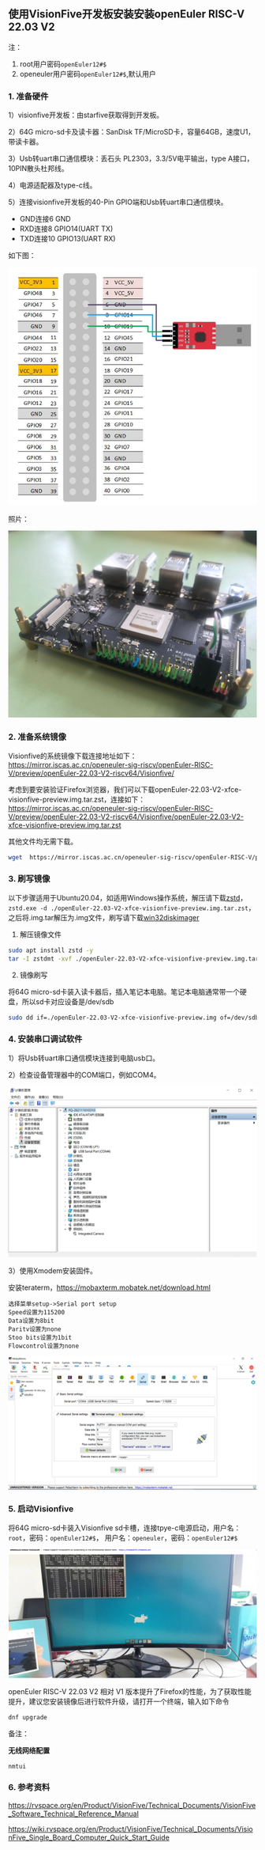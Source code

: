 ## 使用VisionFive开发板安装安装openEuler RISC-V 22.03 V2

注：

1. root用户密码`openEuler12#$`
2. openeuler用户密码`openEuler12#$`,默认用户

### 1. 准备硬件

1）visionfive开发板：由starfive获取得到开发板。

2）64G micro-sd卡及读卡器：SanDisk TF/MicroSD卡，容量64GB，速度U1，带读卡器。

3）Usb转uart串口通信模块：丢石头 PL2303，3.3/5V电平输出，type A接口，10PIN散头杜邦线。

4）电源适配器及type-c线。

5）连接visionfive开发板的40-Pin GPIO端和Usb转uart串口通信模块。

- GND连接6 GND
- RXD连接8 GPIO14(UART TX)
- TXD连接10 GPIO13(UART RX)

如下图：

![figure_1](./images/figure_1.png)

照片：

![figure_3](./images/figure_3.png)

### 2. 准备系统镜像

Visionfive的系统镜像下载连接地址如下： https://mirror.iscas.ac.cn/openeuler-sig-riscv/openEuler-RISC-V/preview/openEuler-22.03-V2-riscv64/Visionfive/

考虑到要安装验证Firefox浏览器，我们可以下载openEuler-22.03-V2-xfce-visionfive-preview.img.tar.zst，连接如下： https://mirror.iscas.ac.cn/openeuler-sig-riscv/openEuler-RISC-V/preview/openEuler-22.03-V2-riscv64/Visionfive/openEuler-22.03-V2-xfce-visionfive-preview.img.tar.zst

其他文件均无需下载。

```bash
wget  https://mirror.iscas.ac.cn/openeuler-sig-riscv/openEuler-RISC-V/preview/openEuler-22.03-V2-riscv64/Visionfive/openEuler-22.03-V2-xfce-visionfive-preview.img.tar.zst
```

### 3. 刷写镜像

以下步骤适用于Ubuntu20.04，如适用Windows操作系统，解压请下载[zstd](./zstd-v1.4.4-win32.zip)，`zstd.exe -d ./openEuler-22.03-V2-xfce-visionfive-preview.img.tar.zst`，之后将.img.tar解压为.img文件，刷写请下载[win32diskimager](./win32diskimager-1.0.0-install.exe)

1. 解压镜像文件

```bash
sudo apt install zstd -y
tar -I zstdmt -xvf ./openEuler-22.03-V2-xfce-visionfive-preview.img.tar.zst
```

2. 镜像刷写

将64G micro-sd卡装入读卡器后，插入笔记本电脑。笔记本电脑通常带一个硬盘，所以sd卡对应设备是/dev/sdb

```bash
sudo dd if=./openEuler-22.03-V2-xfce-visionfive-preview.img of=/dev/sdb bs=1M iflag=fullblock oflag=direct conv=fsync status=progress
```

### 4. 安装串口调试软件

1）将Usb转uart串口通信模块连接到电脑usb口。

2）检查设备管理器中的COM端口，例如COM4。

![figure_2](./images/figure_2.png)

3）使用Xmodem安装固件。

安装teraterm，https://mobaxterm.mobatek.net/download.html

    选择菜单setup->Serial port setup
    Speed设置为115200
    Data设置为8bit
    Paritv设置为none
    Stoo bits设置为1bit
    Flowcontrol设置为none

![figure_4](./images/figure_4.png)

### 5. 启动Visionfive

将64G micro-sd卡装入Visionfive sd卡槽，连接tpye-c电源启动，用户名：`root`，密码：`openEuler12#$`， 用户名：`openeuler`，密码：`openEuler12#$`

![figure_6](./images/figure_6.png)

openEuler RISC-V 22.03 V2 相对 V1 版本提升了Firefox的性能，为了获取性能提升，建议您安装镜像后进行软件升级，请打开一个终端，输入如下命令

```bash
dnf upgrade
```

备注：

**无线网络配置**

```
nmtui
```

### 6. 参考资料

<https://rvspace.org/en/Product/VisionFive/Technical_Documents/VisionFive_Software_Technical_Reference_Manual>

<https://wiki.rvspace.org/en/Product/VisionFive/Technical_Documents/VisionFive_Single_Board_Computer_Quick_Start_Guide>
